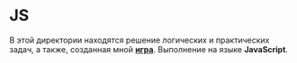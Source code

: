 # JS

В этой директории находятся решение логических и практических задач, а также, созданная мной **[игра](https://github.com/segakuz/repository/tree/master/JS/myGame%20-%20THE%20HEADSHOOTER#mygame---the-headshooter)**.
Выполнение на языке **JavaScript**.
